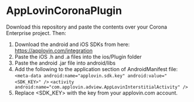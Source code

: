 AppLovinCoronaPlugin
====================

Download this repository and paste the contents over your Corona Enterprise project.  Then:

1. Download the android and iOS SDKs from here: https://applovin.com/integration
2. Paste the iOS .h and .a files into the ios/Plugin folder
3. Paste the android .jar file into android/libs
4. Add the following to the application section of AndroidManifest file:
   `<meta-data android:name="applovin.sdk.key" android:value="<SDK_KEY>" />`
   `<activity android:name="com.applovin.adview.AppLovinInterstitialActivity" />`
5. Replace <SDK_KEY> with the key from your applovin.com account.
